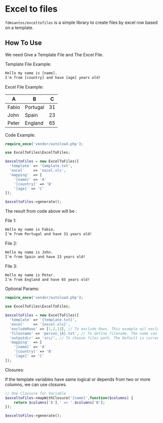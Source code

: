 # Excel to files

`fdmsantos/exceltofiles` is a simple library to create files by excel row based on a template.

## How To Use

We need Give a Template File and The Excel File.

Template File Example:

```txt
Hello my name is [name].
I'm from [country] and have [age] years old!
````

Excel File Example:

| A      | B         | C  |
| -------|-----------| ---|
| Fabio  | Portugal  | 31 |
| John   | Spain     | 23 |
| Peter  | England   | 65 |

Code Example:

```php
require_once('vendor/autoload.php');

use ExcelToFiles\ExcelToFiles;

$exceltoFiles = new ExcelToFiles([
  'template' => 'template.txt',
  'excel'    => 'excel.xls',
  'mapping'  => [
    '[name]' => 'A'
    '[country]' => 'B'
    '[age]' => 'C'
]);

$exceltoFiles->generate();
```
The result from code above will be :

File 1:
```txt
Hello my name is Fabio.
I'm from Portugal and have 31 years old!
````

File 2:
```txt
Hello my name is John.
I'm from Spain and have 23 years old!
````

File 3:
```txt
Hello my name is Peter.
I'm from England and have 65 years old!
````

Optional Params:
```php
require_once('vendor/autoload.php');

use ExcelToFiles\ExcelToFiles;

$exceltoFiles = new ExcelToFiles([
  'template' => '{template.txt}',
  'excel'    => '{excel.xls}',
  'excludeRows' => [1,2,13], // To exclude Rows. This example wil exclude row 1, 2 and 13
  'filesname' => 'person_{A}.txt', // To define filename. The name can depends from excel row. For this it's necessary use {column}.
  'outputdir' => 'src/', // To choose files path. The Default is current path.
  'mapping'  => [
    '[name]' => 'A'
    '[country]' => 'B'
    '[age]' => 'C'
]);
````

Closures:

If the template variables have same logical or depends from two or more columns, we can use closures.

```php
// One Clousure for Variable
$exceltoFiles->mapWithClosure('[name]',function($columns) {
	return $columns['A'].' => '.$columns['B'];
});

$exceltoFiles->generate();
````
